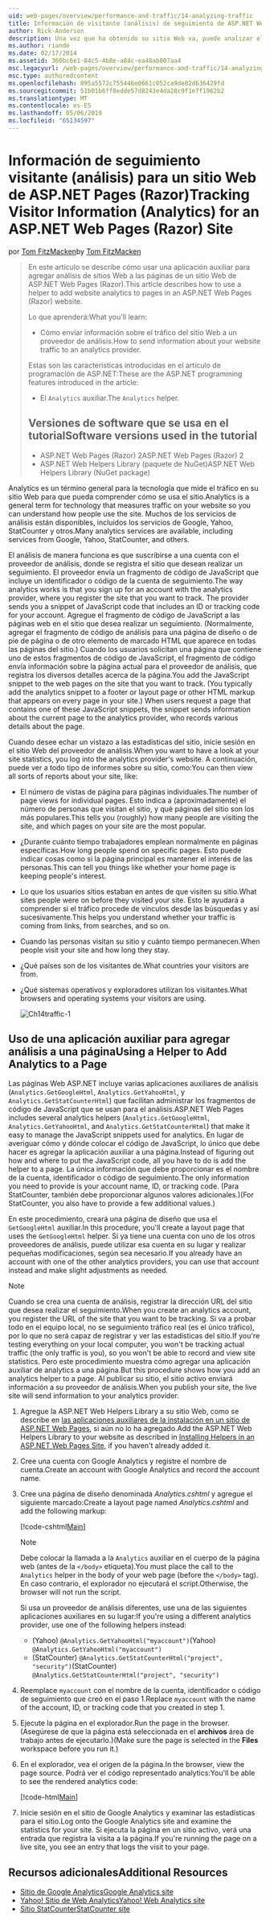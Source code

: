 ```yaml
---
uid: web-pages/overview/performance-and-traffic/14-analyzing-traffic
title: Información de visitante (análisis) de seguimiento de ASP.NET Web Pages (Razor) sitio | Microsoft Docs
author: Rick-Anderson
description: Una vez que ha obtenido su sitio Web va, puede analizar el tráfico del sitio Web.
ms.author: riande
ms.date: 02/17/2014
ms.assetid: 360bc6e1-84c5-4b8e-a84c-ea48ab807aa4
msc.legacyurl: /web-pages/overview/performance-and-traffic/14-analyzing-traffic
msc.type: authoredcontent
ms.openlocfilehash: 095a5572c755446e0661c052ca9de82d636429fd
ms.sourcegitcommit: 51b01b6ff8edde57d8243e4da28c9f1e7f1962b2
ms.translationtype: MT
ms.contentlocale: es-ES
ms.lasthandoff: 05/06/2019
ms.locfileid: "65134597"
---
```

# <a name="tracking-visitor-information-analytics-for-an-aspnet-web-pages-razor-site"></a><span data-ttu-id="18efd-103">Información de seguimiento visitante (análisis) para un sitio Web de ASP.NET Pages (Razor)</span><span class="sxs-lookup"><span data-stu-id="18efd-103">Tracking Visitor Information (Analytics) for an ASP.NET Web Pages (Razor) Site</span></span>

<span data-ttu-id="18efd-104">por [Tom FitzMacken](https://github.com/tfitzmac)</span><span class="sxs-lookup"><span data-stu-id="18efd-104">by [Tom FitzMacken](https://github.com/tfitzmac)</span></span>

> <span data-ttu-id="18efd-105">En este artículo se describe cómo usar una aplicación auxiliar para agregar análisis de sitios Web a las páginas de un sitio Web de ASP.NET Web Pages (Razor).</span><span class="sxs-lookup"><span data-stu-id="18efd-105">This article describes how to use a helper to add website analytics to pages in an ASP.NET Web Pages (Razor) website.</span></span>
> 
> <span data-ttu-id="18efd-106">Lo que aprenderá:</span><span class="sxs-lookup"><span data-stu-id="18efd-106">What you'll learn:</span></span>
> 
> - <span data-ttu-id="18efd-107">Cómo enviar información sobre el tráfico del sitio Web a un proveedor de análisis.</span><span class="sxs-lookup"><span data-stu-id="18efd-107">How to send information about your website traffic to an analytics provider.</span></span>
> 
> <span data-ttu-id="18efd-108">Estas son las características introducidas en el artículo de programación de ASP.NET:</span><span class="sxs-lookup"><span data-stu-id="18efd-108">These are the ASP.NET programming features introduced in the article:</span></span>
> 
> - <span data-ttu-id="18efd-109">El `Analytics` auxiliar.</span><span class="sxs-lookup"><span data-stu-id="18efd-109">The `Analytics` helper.</span></span>
>   
> 
> ## <a name="software-versions-used-in-the-tutorial"></a><span data-ttu-id="18efd-110">Versiones de software que se usa en el tutorial</span><span class="sxs-lookup"><span data-stu-id="18efd-110">Software versions used in the tutorial</span></span>
> 
> 
> - <span data-ttu-id="18efd-111">ASP.NET Web Pages (Razor) 2</span><span class="sxs-lookup"><span data-stu-id="18efd-111">ASP.NET Web Pages (Razor) 2</span></span>
> - <span data-ttu-id="18efd-112">ASP.NET Web Helpers Library (paquete de NuGet)</span><span class="sxs-lookup"><span data-stu-id="18efd-112">ASP.NET Web Helpers Library (NuGet package)</span></span>

<span data-ttu-id="18efd-113">Analytics es un término general para la tecnología que mide el tráfico en su sitio Web para que pueda comprender cómo se usa el sitio.</span><span class="sxs-lookup"><span data-stu-id="18efd-113">Analytics is a general term for technology that measures traffic on your website so you can understand how people use the site.</span></span> <span data-ttu-id="18efd-114">Muchos de los servicios de análisis están disponibles, incluidos los servicios de Google, Yahoo, StatCounter y otros.</span><span class="sxs-lookup"><span data-stu-id="18efd-114">Many analytics services are available, including services from Google, Yahoo, StatCounter, and others.</span></span>

<span data-ttu-id="18efd-115">El análisis de manera funciona es que suscribirse a una cuenta con el proveedor de análisis, donde se registra el sitio que desean realizar un seguimiento. El proveedor envía un fragmento de código de JavaScript que incluye un identificador o código de la cuenta de seguimiento.</span><span class="sxs-lookup"><span data-stu-id="18efd-115">The way analytics works is that you sign up for an account with the analytics provider, where you register the site that you want to track. The provider sends you a snippet of JavaScript code that includes an ID or tracking code for your account.</span></span> <span data-ttu-id="18efd-116">Agregue el fragmento de código de JavaScript a las páginas web en el sitio que desea realizar un seguimiento. (Normalmente, agregar el fragmento de código de análisis para una página de diseño o de pie de página o de otro elemento de marcado HTML que aparece en todas las páginas del sitio.) Cuando los usuarios solicitan una página que contiene uno de estos fragmentos de código de JavaScript, el fragmento de código envía información sobre la página actual para el proveedor de análisis, que registra los diversos detalles acerca de la página.</span><span class="sxs-lookup"><span data-stu-id="18efd-116">You add the JavaScript snippet to the web pages on the site that you want to track. (You typically add the analytics snippet to a footer or layout page or other HTML markup that appears on every page in your site.) When users request a page that contains one of these JavaScript snippets, the snippet sends information about the current page to the analytics provider, who records various details about the page.</span></span>

<span data-ttu-id="18efd-117">Cuando desee echar un vistazo a las estadísticas del sitio, inicie sesión en el sitio Web del proveedor de análisis.</span><span class="sxs-lookup"><span data-stu-id="18efd-117">When you want to have a look at your site statistics, you log into the analytics provider's website.</span></span> <span data-ttu-id="18efd-118">A continuación, puede ver a todo tipo de informes sobre su sitio, como:</span><span class="sxs-lookup"><span data-stu-id="18efd-118">You can then view all sorts of reports about your site, like:</span></span>

- <span data-ttu-id="18efd-119">El número de vistas de página para páginas individuales.</span><span class="sxs-lookup"><span data-stu-id="18efd-119">The number of page views for individual pages.</span></span> <span data-ttu-id="18efd-120">Esto indica a (aproximadamente) el número de personas que visitan el sitio, y qué páginas del sitio son los más populares.</span><span class="sxs-lookup"><span data-stu-id="18efd-120">This tells you (roughly) how many people are visiting the site, and which pages on your site are the most popular.</span></span>
- <span data-ttu-id="18efd-121">¿Durante cuánto tiempo trabajadores emplean normalmente en páginas específicas.</span><span class="sxs-lookup"><span data-stu-id="18efd-121">How long people spend on specific pages.</span></span> <span data-ttu-id="18efd-122">Esto puede indicar cosas como si la página principal es mantener el interés de las personas.</span><span class="sxs-lookup"><span data-stu-id="18efd-122">This can tell you things like whether your home page is keeping people's interest.</span></span>
- <span data-ttu-id="18efd-123">Lo que los usuarios sitios estaban en antes de que visiten su sitio.</span><span class="sxs-lookup"><span data-stu-id="18efd-123">What sites people were on before they visited your site.</span></span> <span data-ttu-id="18efd-124">Esto le ayudará a comprender si el tráfico procede de vínculos desde las búsquedas y así sucesivamente.</span><span class="sxs-lookup"><span data-stu-id="18efd-124">This helps you understand whether your traffic is coming from links, from searches, and so on.</span></span>
- <span data-ttu-id="18efd-125">Cuando las personas visitan su sitio y cuánto tiempo permanecen.</span><span class="sxs-lookup"><span data-stu-id="18efd-125">When people visit your site and how long they stay.</span></span>
- <span data-ttu-id="18efd-126">¿Qué países son de los visitantes de.</span><span class="sxs-lookup"><span data-stu-id="18efd-126">What countries your visitors are from.</span></span>
- <span data-ttu-id="18efd-127">¿Qué sistemas operativos y exploradores utilizan los visitantes.</span><span class="sxs-lookup"><span data-stu-id="18efd-127">What browsers and operating systems your visitors are using.</span></span>

    ![Ch14traffic-1](14-analyzing-traffic/_static/image1.jpg)

## <a name="using-a-helper-to-add-analytics-to-a-page"></a><span data-ttu-id="18efd-129">Uso de una aplicación auxiliar para agregar análisis a una página</span><span class="sxs-lookup"><span data-stu-id="18efd-129">Using a Helper to Add Analytics to a Page</span></span>

<span data-ttu-id="18efd-130">Las páginas Web ASP.NET incluye varias aplicaciones auxiliares de análisis (`Analytics.GetGoogleHtml`, `Analytics.GetYahooHtml`, y `Analytics.GetStatCounterHtml`) que facilitan administrar los fragmentos de código de JavaScript que se usan para el análisis.</span><span class="sxs-lookup"><span data-stu-id="18efd-130">ASP.NET Web Pages includes several analytics helpers (`Analytics.GetGoogleHtml`, `Analytics.GetYahooHtml`, and `Analytics.GetStatCounterHtml`) that make it easy to manage the JavaScript snippets used for analytics.</span></span> <span data-ttu-id="18efd-131">En lugar de averiguar cómo y dónde colocar el código de JavaScript, lo único que debe hacer es agregar la aplicación auxiliar a una página.</span><span class="sxs-lookup"><span data-stu-id="18efd-131">Instead of figuring out how and where to put the JavaScript code, all you have to do is add the helper to a page.</span></span> <span data-ttu-id="18efd-132">La única información que debe proporcionar es el nombre de la cuenta, identificador o código de seguimiento.</span><span class="sxs-lookup"><span data-stu-id="18efd-132">The only information you need to provide is your account name, ID, or tracking code.</span></span> <span data-ttu-id="18efd-133">(Para StatCounter, también debe proporcionar algunos valores adicionales.)</span><span class="sxs-lookup"><span data-stu-id="18efd-133">(For StatCounter, you also have to provide a few additional values.)</span></span>

<span data-ttu-id="18efd-134">En este procedimiento, creará una página de diseño que usa el `GetGoogleHtml` auxiliar.</span><span class="sxs-lookup"><span data-stu-id="18efd-134">In this procedure, you'll create a layout page that uses the `GetGoogleHtml` helper.</span></span> <span data-ttu-id="18efd-135">Si ya tiene una cuenta con uno de los otros proveedores de análisis, puede utilizar esa cuenta en su lugar y realizar pequeñas modificaciones, según sea necesario.</span><span class="sxs-lookup"><span data-stu-id="18efd-135">If you already have an account with one of the other analytics providers, you can use that account instead and make slight adjustments as needed.</span></span>

> [!NOTE]
> <span data-ttu-id="18efd-136">Cuando se crea una cuenta de análisis, registrar la dirección URL del sitio que desea realizar el seguimiento.</span><span class="sxs-lookup"><span data-stu-id="18efd-136">When you create an analytics account, you register the URL of the site that you want to be tracking.</span></span> <span data-ttu-id="18efd-137">Si va a probar todo en el equipo local, no se seguimiento tráfico real (es el único tráfico), por lo que no será capaz de registrar y ver las estadísticas del sitio.</span><span class="sxs-lookup"><span data-stu-id="18efd-137">If you're testing everything on your local computer, you won't be tracking actual traffic (the only traffic is you), so you won't be able to record and view site statistics.</span></span> <span data-ttu-id="18efd-138">Pero este procedimiento muestra cómo agregar una aplicación auxiliar de analytics a una página.</span><span class="sxs-lookup"><span data-stu-id="18efd-138">But this procedure shows how you add an analytics helper to a page.</span></span> <span data-ttu-id="18efd-139">Al publicar su sitio, el sitio activo enviará información a su proveedor de análisis.</span><span class="sxs-lookup"><span data-stu-id="18efd-139">When you publish your site, the live site will send information to your analytics provider.</span></span>

1. <span data-ttu-id="18efd-140">Agregue la ASP.NET Web Helpers Library a su sitio Web, como se describe en [las aplicaciones auxiliares de la instalación en un sitio de ASP.NET Web Pages](https://go.microsoft.com/fwlink/?LinkId=252372), si aún no lo ha agregado.</span><span class="sxs-lookup"><span data-stu-id="18efd-140">Add the ASP.NET Web Helpers Library to your website as described in [Installing Helpers in an ASP.NET Web Pages Site](https://go.microsoft.com/fwlink/?LinkId=252372), if you haven't already added it.</span></span>
2. <span data-ttu-id="18efd-141">Cree una cuenta con Google Analytics y registre el nombre de cuenta.</span><span class="sxs-lookup"><span data-stu-id="18efd-141">Create an account with Google Analytics and record the account name.</span></span>
3. <span data-ttu-id="18efd-142">Cree una página de diseño denominada *Analytics.cshtml* y agregue el siguiente marcado:</span><span class="sxs-lookup"><span data-stu-id="18efd-142">Create a layout page named *Analytics.cshtml* and add the following markup:</span></span>

    [!code-cshtml[Main](14-analyzing-traffic/samples/sample1.cshtml)]

    > [!NOTE]
    > <span data-ttu-id="18efd-143">Debe colocar la llamada a la `Analytics` auxiliar en el cuerpo de la página web (antes de la `</body>` etiqueta).</span><span class="sxs-lookup"><span data-stu-id="18efd-143">You must place the call to the `Analytics` helper in the body of your web page (before the `</body>` tag).</span></span> <span data-ttu-id="18efd-144">En caso contrario, el explorador no ejecutará el script.</span><span class="sxs-lookup"><span data-stu-id="18efd-144">Otherwise, the browser will not run the script.</span></span>

    <span data-ttu-id="18efd-145">Si usa un proveedor de análisis diferentes, use una de las siguientes aplicaciones auxiliares en su lugar:</span><span class="sxs-lookup"><span data-stu-id="18efd-145">If you're using a different analytics provider, use one of the following helpers instead:</span></span>

    - <span data-ttu-id="18efd-146">(Yahoo) `@Analytics.GetYahooHtml("myaccount")`</span><span class="sxs-lookup"><span data-stu-id="18efd-146">(Yahoo) `@Analytics.GetYahooHtml("myaccount")`</span></span>
    - <span data-ttu-id="18efd-147">(StatCounter) `@Analytics.GetStatCounterHtml("project", "security")`</span><span class="sxs-lookup"><span data-stu-id="18efd-147">(StatCounter) `@Analytics.GetStatCounterHtml("project", "security")`</span></span>
4. <span data-ttu-id="18efd-148">Reemplace `myaccount` con el nombre de la cuenta, identificador o código de seguimiento que creó en el paso 1.</span><span class="sxs-lookup"><span data-stu-id="18efd-148">Replace `myaccount` with the name of the account, ID, or tracking code that you created in step 1.</span></span>
5. <span data-ttu-id="18efd-149">Ejecute la página en el explorador.</span><span class="sxs-lookup"><span data-stu-id="18efd-149">Run the page in the browser.</span></span> <span data-ttu-id="18efd-150">(Asegúrese de que la página está seleccionada en el **archivos** área de trabajo antes de ejecutarlo.)</span><span class="sxs-lookup"><span data-stu-id="18efd-150">(Make sure the page is selected in the **Files** workspace before you run it.)</span></span>
6. <span data-ttu-id="18efd-151">En el explorador, vea el origen de la página.</span><span class="sxs-lookup"><span data-stu-id="18efd-151">In the browser, view the page source.</span></span> <span data-ttu-id="18efd-152">Podrá ver el código representado analytics:</span><span class="sxs-lookup"><span data-stu-id="18efd-152">You'll be able to see the rendered analytics code:</span></span>

    [!code-html[Main](14-analyzing-traffic/samples/sample2.html)]
7. <span data-ttu-id="18efd-153">Inicie sesión en el sitio de Google Analytics y examinar las estadísticas para el sitio.</span><span class="sxs-lookup"><span data-stu-id="18efd-153">Log onto the Google Analytics site and examine the statistics for your site.</span></span> <span data-ttu-id="18efd-154">Si ejecuta la página en un sitio activo, verá una entrada que registra la visita a la página.</span><span class="sxs-lookup"><span data-stu-id="18efd-154">If you're running the page on a live site, you see an entry that logs the visit to your page.</span></span>

<a id="Additional_Resources"></a>
## <a name="additional-resources"></a><span data-ttu-id="18efd-155">Recursos adicionales</span><span class="sxs-lookup"><span data-stu-id="18efd-155">Additional Resources</span></span>

- [<span data-ttu-id="18efd-156">Sitio de Google Analytics</span><span class="sxs-lookup"><span data-stu-id="18efd-156">Google Analytics site</span></span>](https://www.google.com/analytics/)
- [<span data-ttu-id="18efd-157">Yahoo! Sitio de Web Analytics</span><span class="sxs-lookup"><span data-stu-id="18efd-157">Yahoo! Web Analytics site</span></span>](http://help.yahoo.com/l/us/yahoo/ywa/)
- [<span data-ttu-id="18efd-158">Sitio StatCounter</span><span class="sxs-lookup"><span data-stu-id="18efd-158">StatCounter site</span></span>](http://statcounter.com/)
